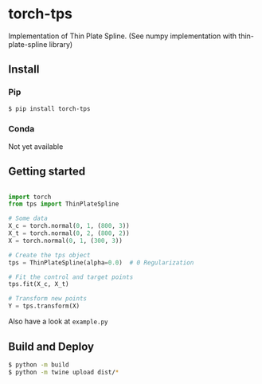# torch-tps

Implementation of Thin Plate Spline.
(See numpy implementation with thin-plate-spline library)


## Install

### Pip

```bash
$ pip install torch-tps
```

### Conda

Not yet available


## Getting started

```python

import torch
from tps import ThinPlateSpline

# Some data
X_c = torch.normal(0, 1, (800, 3))
X_t = torch.normal(0, 2, (800, 2))
X = torch.normal(0, 1, (300, 3))

# Create the tps object
tps = ThinPlateSpline(alpha=0.0)  # 0 Regularization

# Fit the control and target points
tps.fit(X_c, X_t)

# Transform new points
Y = tps.transform(X)
```

Also have a look at `example.py`


## Build and Deploy

```bash
$ python -m build
$ python -m twine upload dist/*
```
